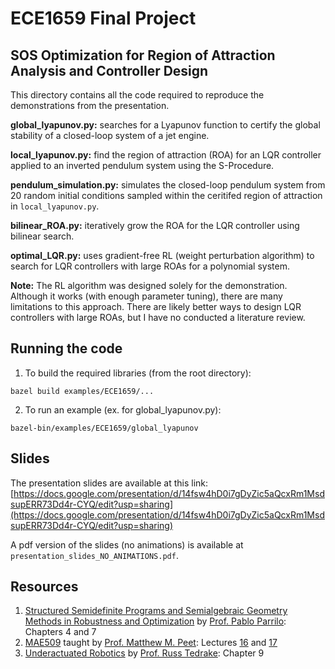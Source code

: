 # ECE1659 Final Project

## SOS Optimization for Region of Attraction Analysis and Controller Design
This directory contains all the code required to reproduce the demonstrations from the presentation.

**global_lyapunov.py:** searches for a Lyapunov function to certify the global stability of a closed-loop system of a jet engine.

**local_lyapunov.py:** find the region of attraction (ROA) for an LQR controller applied to an inverted pendulum system using the S-Procedure.

**pendulum_simulation.py:** simulates the closed-loop pendulum system from 20 random initial conditions sampled within the ceritifed region of attraction in `local_lyapunov.py`.

**bilinear_ROA.py:** iteratively grow the ROA for the LQR controller using bilinear search.

**optimal_LQR.py:** uses gradient-free RL (weight perturbation algorithm) to search for LQR controllers with large ROAs for a polynomial system.

**Note:** The RL algorithm was designed solely for the demonstration. Although it works (with enough parameter tuning), there are many limitations to this approach. There are likely better ways to design LQR controllers with large ROAs, but I have no conducted a literature review.

## Running the code
1. To build the required libraries (from the root directory):
```
bazel build examples/ECE1659/...
```
2. To run an example (ex. for global_lyapunov.py):
```
bazel-bin/examples/ECE1659/global_lyapunov
```

## Slides
The presentation slides are available at this link: [https://docs.google.com/presentation/d/14fsw4hD0i7gDyZic5aQcxRm1MsdsupERR73Dd4r-CYQ/edit?usp=sharing](https://docs.google.com/presentation/d/14fsw4hD0i7gDyZic5aQcxRm1MsdsupERR73Dd4r-CYQ/edit?usp=sharing)

A pdf version of the slides (no animations) is available at `presentation_slides_NO_ANIMATIONS.pdf`.

## Resources
1. [Structured Semidefinite Programs and Semialgebraic Geometry Methods in Robustness and Optimization](https://www.mit.edu/~parrilo/pubs/files/thesis.pdf)  by [Prof. Pablo Parrilo](https://www.mit.edu/~parrilo/): Chapters 4 and 7
2. [MAE509](https://control.asu.edu/) taught by [Prof. Matthew M. Peet](https://control.asu.edu/): Lectures [16](https://control.asu.edu/Classes/MAE598/598Lecture16.pdf) and [17](https://control.asu.edu/Classes/MAE598/598Lecture17.pdf)
3. [Underactuated Robotics](https://underactuated.csail.mit.edu/) by [Prof. Russ Tedrake](https://groups.csail.mit.edu/locomotion/russt.html): Chapter 9
